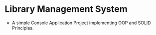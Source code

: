 # Library Management System

- A simple Console Application Project implementing OOP and SOLID Principles.